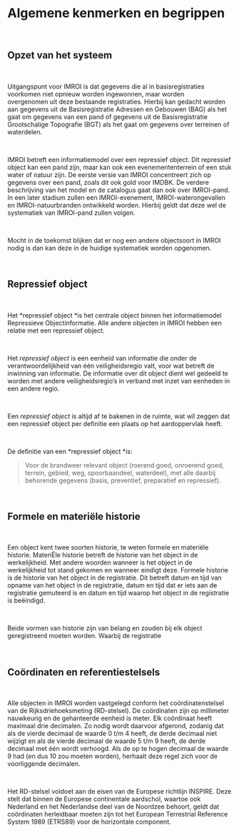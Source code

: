 Algemene kenmerken en begrippen 
================================

 

Opzet van het systeem 
----------------------

 

Uitgangspunt voor IMROI is dat gegevens die al in basisregistraties voorkomen
niet opnieuw worden ingewonnen, maar worden overgenomen uit deze bestaande
registraties. Hierbij kan gedacht worden aan gegevens uit de Basisregistratie
Adressen en Gebouwen (BAG) als het gaat om gegevens van een pand of gegevens uit
de Basisregistratie Grootschalige Topografie (BGT) als het gaat om gegevens over
terreinen of waterdelen.  

 

IMROI betreft een informatiemodel over een repressief object. Dit repressief
object kan een pand zijn, maar kan ook een evenemententerrein of een stuk
water of natuur zijn. De eerste versie van IMROI concentreert zich op gegevens
over een pand, zoals dit ook gold voor IMDBK. De verdere beschrijving van het
model en de catalogus gaat dan ook over IMROI-pand. In een later stadium zullen
een IMROI-evenement, IMROI-waterongevallen en IMROI-natuurbranden ontwikkeld
worden. Hierbij geldt dat deze wel de systematiek van
IMROI-pand zullen volgen. 

 

Mocht in de toekomst blijken dat er nog een andere objectsoort in IMROI nodig is
dan kan deze in de huidige systematiek worden opgenomen. 

 

Repressief object 
------------------

 

Het *repressief object *is het centrale object binnen het informatiemodel
Repressieve Objectinformatie. Alle andere objecten in IMROI hebben een relatie
met een repressief object. 

 

Het *repressief object* is een eenheid van informatie die
onder de verantwoordelijkheid van één veiligheidsregio valt, voor wat betreft de
inwinning van informatie. De informatie over dit object dient wel gedeeld te
worden met andere veiligheidsregio’s in verband met inzet van eenheden in een
andere regio.  

 

Een *repressief object* is altijd af te bakenen in de ruimte, wat wil zeggen dat een
repressief object per definitie een plaats op het aardoppervlak heeft. 

 

De definitie van een *repressief object *is: 

>   Voor de brandweer relevant object (roerend goed, onroerend goed, terrein,
>   gebied, weg, spoorbaandeel, waterdeel), met alle daarbij behorende gegevens
>   (basis, preventief, preparatief en repressief). 

 

Formele en materiële historie 
------------------------------

 

Een object kent twee soorten historie, te weten formele en materiële historie.
MateriËle historie betreft de historie van het object in de werkelijkheid. Met
andere woorden wanneer is het object in de werkelijkheid tot stand gekomen en
wanneer eindigt deze. Formele historie is de historie van het object in de
registratie. Dit betreft datum en tijd van opname van het object in de
registratie, datum en tijd dat er iets aan de registratie gemuteerd is en datum
en tijd waarop het object in de registratie is beëindigd. 

 

Beide vormen van historie zijn van belang en zouden bij elk object geregistreerd
moeten worden. Waarbij de registratie 

 

Coördinaten en referentiestelsels 
----------------------------------

 

Alle objecten in IMROI worden vastgelegd conform het coördinatenstelsel van de
Rijksdriehoeksmeting (RD-stelsel). De coördinaten zijn op millimeter nauwkeurig
en de gehanteerde eenheid is meter. Elk coördinaat heeft maximaal drie
decimalen. Zo nodig wordt daarvoor afgerond, zodanig dat als de vierde decimaal
de waarde 0 t/m 4 heeft, de derde decimaal niet wijzigt en als de vierde
decimaal de waarde 5 t/m 9 heeft, de derde decimaal met één wordt verhoogd. Als
de op te hogen decimaal de waarde 9 had (en dus 10 zou moeten worden), herhaalt
deze regel zich voor de voorliggende decimalen. 

 

Het RD-stelsel voldoet aan de eisen van de Europese richtlijn INSPIRE. Deze
stelt dat binnen de Europese continentale aardschol, waartoe ook Nederland en
het Nederlandse deel van de Noordzee behoort, geldt dat coördinaten herleidbaar
moeten zijn tot het European Terrestrial Reference System 1989 (ETRS89) voor de
horizontale component. 
